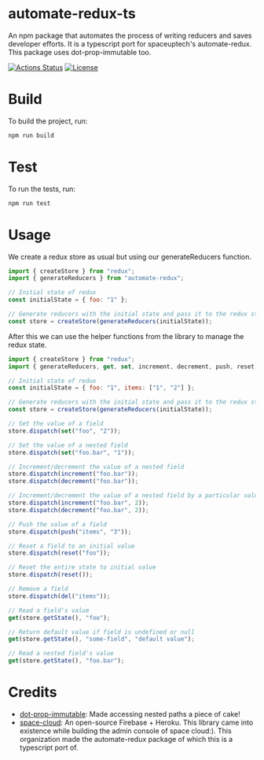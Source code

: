 # automate-redux-ts
An npm package that automates the process of writing reducers and saves developer efforts. It is a typescript port  for spaceuptech's  automate-redux. This package uses dot-prop-immutable too.

[![Actions Status](https://github.com/tomchen/example-typescript-package/workflows/Test/badge.svg)](https://github.com/tomchen/example-typescript-package/actions) [![License](https://img.shields.io/github/license/tomchen/example-typescript-package)](https://github.com/tomchen/example-typescript-package/blob/main/LICENSE)


# Build
To build the project, run:
```bash
npm run build
```
# Test
To run the tests, run:
```bash
npm run test
```
# Usage
We create a redux store as usual but using our generateReducers function.
```js
import { createStore } from "redux";
import { generateReducers } from "automate-redux";

// Initial state of redux
const initialState = { foo: "1" };

// Generate reducers with the initial state and pass it to the redux store
const store = createStore(generateReducers(initialState));
```
After this we can use the helper functions from the library to manage the redux state.
```js
import { createStore } from "redux";
import { generateReducers, get, set, increment, decrement, push, reset, del} from "automate-redux";

// Initial state of redux
const initialState = { foo: "1", items: ["1", "2"] };

// Generate reducers with the initial state and pass it to the redux store
const store = createStore(generateReducers(initialState));

// Set the value of a field
store.dispatch(set("foo", "2"));

// Set the value of a nested field
store.dispatch(set("foo.bar", "1"));

// Increment/decrement the value of a nested field
store.dispatch(increment("foo.bar"));
store.dispatch(decrement("foo.bar"));

// Increment/decrement the value of a nested field by a particular value 
store.dispatch(increment("foo.bar", 2));
store.dispatch(decrement("foo.bar", 2));

// Push the value of a field
store.dispatch(push("items", "3"));

// Reset a field to an initial value
store.dispatch(reset("foo"));

// Reset the entire state to initial value
store.dispatch(reset());

// Remove a field
store.dispatch(del("items"));

// Read a field's value
get(store.getState(), "foo");

// Return default value if field is undefined or null
get(store.getState(), "some-field", "default value");

// Read a nested field's value
get(store.getState(), "foo.bar");

```
# Credits
- [dot-prop-immutable](https://github.com/debitoor/dot-prop-immutable): Made accessing nested paths a piece of cake!
- [space-cloud](https:github.com/spaceuptech/space-cloud): An open-source Firebase + Heroku. This library came into existence while building the admin console of space cloud:). This organization made the automate-redux package of which this is a typescript port of.
